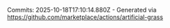 Commits: 2025-10-18T17:10:14.880Z - Generated via https://github.com/marketplace/actions/artificial-grass
<br>
